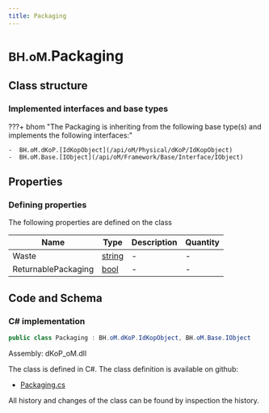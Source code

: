 ```yaml
---
title: Packaging
---
```


# <small>BH.oM.</small>**Packaging**



## Class structure

### Implemented interfaces and base types

???+ bhom "The Packaging is inheriting from the following base type(s) and implements the following interfaces:"

    -  BH.oM.dKoP.[IdKopObject](/api/oM/Physical/dKoP/IdKopObject)
    -  BH.oM.Base.[IObject](/api/oM/Framework/Base/Interface/IObject)


## Properties



### Defining properties

The following properties are defined on the class

| Name             | Type             | Description      | Quantity         |
|------------------|------------------|------------------|------------------|
| Waste | [string](https://learn.microsoft.com/en-us/dotnet/api/System.String?view=netstandard-2.0) | - | - |
| ReturnablePackaging | [bool](https://learn.microsoft.com/en-us/dotnet/api/System.Boolean?view=netstandard-2.0) | - | - |


## Code and Schema

### C# implementation

``` C# title="C#"
public class Packaging : BH.oM.dKoP.IdKopObject, BH.oM.Base.IObject
```

Assembly: dKoP_oM.dll

The class is defined in C#. The class definition is available on github:

- [Packaging.cs](https://github.com/BHoM/dKoP_Toolkit/blob/develop/dKoP_oM/Assembly\Packaging.cs)

All history and changes of the class can be found by inspection the history.
